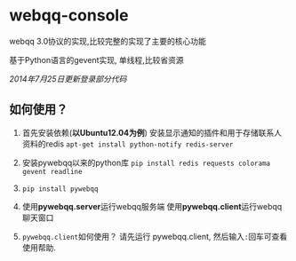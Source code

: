 webqq-console
=============

webqq 3.0协议的实现,比较完整的实现了主要的核心功能

基于Python语言的gevent实现, 单线程,比较省资源


*2014年7月25日更新登录部分代码*

如何使用？
-------

1. 首先安装依赖(**以Ubuntu12.04为例**)
   安装显示通知的插件和用于存储联系人资料的redis
   `apt-get install python-notify redis-server`
2. 安装pywebqq以来的python库
    `pip install redis requests colorama gevent readline`

3. `pip install pywebqq`

4. 使用**pywebqq.server**运行webqq服务端
   使用**pywebqq.client**运行webqq聊天窗口

5. `pywebqq.client`如何使用？
    请先运行 pywebqq.client, 然后输入`:`回车可查看使用帮助.


